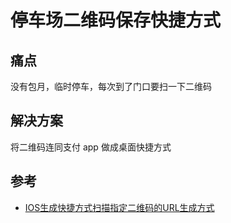 # 停车场二维码保存快捷方式

## 痛点

没有包月，临时停车，每次到了门口要扫一下二维码


## 解决方案

将二维码连同支付 app 做成桌面快捷方式

## 参考

- [IOS生成快捷方式扫描指定二维码的URL生成方式](https://zhuanlan.zhihu.com/p/438481277)